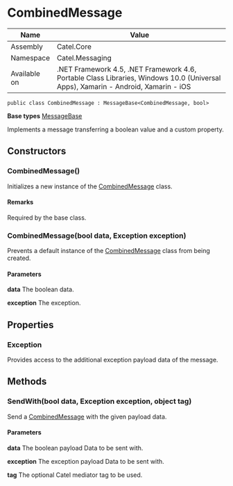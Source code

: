 

# CombinedMessage

Name|Value
---|---
Assembly|Catel.Core
Namespace|Catel.Messaging
Available on|.NET Framework 4.5, .NET Framework 4.6, Portable Class Libraries, Windows 10.0 (Universal Apps), Xamarin - Android, Xamarin - iOS

```
public class CombinedMessage : MessageBase<CombinedMessage, bool>
```

**Base types**
[MessageBase]()


Implements a message transferring a boolean value and a custom property.



## Constructors

### CombinedMessage()

Initializes a new instance of the [CombinedMessage](#) class.

#### Remarks

Required by the base class.



### CombinedMessage(bool data, Exception exception)

Prevents a default instance of the [CombinedMessage](#) class from being created.

#### Parameters

**data**
The boolean data.

**exception**
The exception.



## Properties

### Exception

Provides access to the additional exception payload data of the message.



## Methods

### SendWith(bool data, Exception exception, object tag)

Send a [CombinedMessage](#) with the given payload data.

#### Parameters

**data**
The boolean payload Data to be sent with.

**exception**
The exception payload Data to be sent with.

**tag**
The optional Catel mediator tag to be used.



